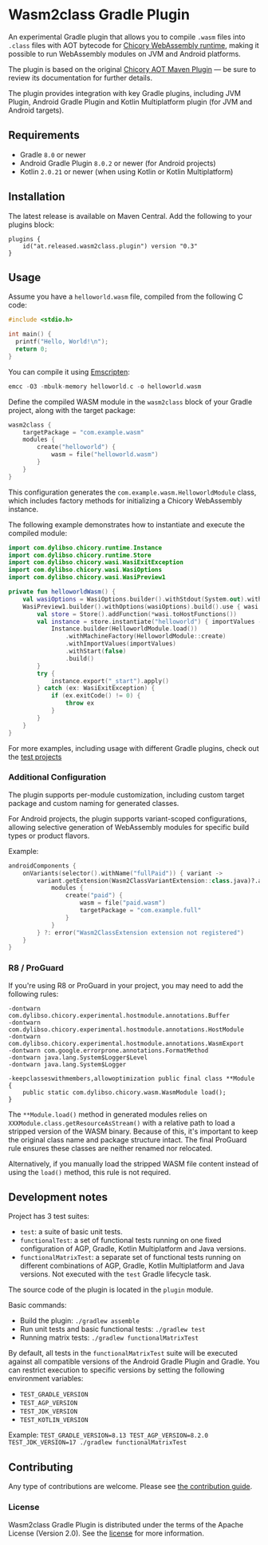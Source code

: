 # Wasm2class Gradle Plugin

An experimental Gradle plugin that allows you to compile `.wasm` files into `.class` files with AOT bytecode for
[Chicory WebAssembly runtime][Chicory], making it possible to run WebAssembly modules on JVM and Android platforms.

The plugin is based on the original [Chicory AOT Maven Plugin] — be sure to review its documentation for further details.

The plugin provides integration with key Gradle plugins, including JVM Plugin, Android Gradle Plugin and 
Kotlin Multiplatform plugin (for JVM and Android targets).

[Chicory]: https://chicory.dev/
[Chicory AOT Maven Plugin]: https://chicory.dev/docs/experimental/aot#pre-compiled-aot

## Requirements

* Gradle `8.0` or newer
* Android Gradle Plugin `8.0.2` or newer (for Android projects)
* Kotlin `2.0.21` or newer (when using Kotlin or Kotlin Multiplatform)

## Installation

The latest release is available on Maven Central. Add the following to your plugins block:

```
plugins { 
    id("at.released.wasm2class.plugin") version "0.3"
}
```

## Usage

Assume you have a `helloworld.wasm` file, compiled from the following C code:

```c
#include <stdio.h>

int main() {
  printf("Hello, World!\n");
  return 0;
}
```

You can compile it using [Emscripten](https://emscripten.org/):

```c
emcc -O3 -mbulk-memory helloworld.c -o helloworld.wasm
```

Define the compiled WASM module in the `wasm2class` block of your Gradle project, along with the target package:

```kotlin
wasm2class {
    targetPackage = "com.example.wasm"
    modules {
        create("helloworld") {
            wasm = file("helloworld.wasm")
        }
    }
}
```

This configuration generates the `com.example.wasm.HelloworldModule` class, which includes factory methods
for initializing a Chicory WebAssembly instance.

The following example demonstrates how to instantiate and execute the compiled module:

```kotlin
import com.dylibso.chicory.runtime.Instance
import com.dylibso.chicory.runtime.Store
import com.dylibso.chicory.wasi.WasiExitException
import com.dylibso.chicory.wasi.WasiOptions
import com.dylibso.chicory.wasi.WasiPreview1

private fun helloworldWasm() {
    val wasiOptions = WasiOptions.builder().withStdout(System.out).withStderr(System.err).build()
    WasiPreview1.builder().withOptions(wasiOptions).build().use { wasi ->
        val store = Store().addFunction(*wasi.toHostFunctions())
        val instance = store.instantiate("helloworld") { importValues ->
            Instance.builder(HelloworldModule.load())
                .withMachineFactory(HelloworldModule::create)
                .withImportValues(importValues)
                .withStart(false)
                .build()
        }
        try {
            instance.export("_start").apply()
        } catch (ex: WasiExitException) {
            if (ex.exitCode() != 0) {
                throw ex
            }
        }
    }
}
```

For more examples, including usage with different Gradle plugins, check out the [test projects](https://github.com/illarionov/wasm2class-gradle-plugin/tree/main/plugin/testFixtures/projects)

### Additional Configuration

The plugin supports per-module customization, including custom target package and custom naming for generated classes.

For Android projects, the plugin supports variant-scoped configurations, allowing selective generation of WebAssembly
modules for specific build types or product flavors. 

Example:

```kotlin
androidComponents {
    onVariants(selector().withName("fullPaid")) { variant ->
        variant.getExtension(Wasm2ClassVariantExtension::class.java)?.apply {
            modules {
                create("paid") {
                    wasm = file("paid.wasm")
                    targetPackage = "com.example.full"
                }
            }
        } ?: error("Wasm2ClassExtension extension not registered")
    }
}
```

###  R8 / ProGuard

If you're using R8 or ProGuard in your project, you may need to add the following rules:

```
-dontwarn com.dylibso.chicory.experimental.hostmodule.annotations.Buffer
-dontwarn com.dylibso.chicory.experimental.hostmodule.annotations.HostModule
-dontwarn com.dylibso.chicory.experimental.hostmodule.annotations.WasmExport
-dontwarn com.google.errorprone.annotations.FormatMethod
-dontwarn java.lang.System$Logger$Level
-dontwarn java.lang.System$Logger

-keepclasseswithmembers,allowoptimization public final class **Module {
    public static com.dylibso.chicory.wasm.WasmModule load();
}
```

The `**Module.load()` method in generated modules relies on `XXXModule.class.getResourceAsStream()` 
with a relative path to load a stripped version of the WASM binary. Because of this, it's important to keep 
the original class name and package structure intact. The final ProGuard rule ensures these classes are 
neither renamed nor relocated.

Alternatively, if you manually load the stripped WASM file content instead of using the `load()` method, 
this rule is not required.

## Development notes

Project has 3 test suites:

- `test`: a suite of basic unit tests.
- `functionalTest`: a set of functional tests running on one fixed configuration of AGP, Gradle, Kotlin Multiplatform
  and Java versions.
- `functionalMatrixTest`: a separate set of functional tests running on different combinations of AGP, Gradle,
  Kotlin Multiplatform and Java versions. Not executed with the `test` Gradle lifecycle task.

The source code of the plugin is located in the `plugin` module.

Basic commands:

- Build the plugin: `./gradlew assemble`
- Run unit tests and basic functional tests: `./gradlew test`
- Running matrix tests: `./gradlew functionalMatrixTest`

By default, all tests in the `functionalMatrixTest` suite will be executed against all compatible versions of the
Android Gradle Plugin and Gradle. You can restrict execution to specific versions by setting the following environment
variables:

- `TEST_GRADLE_VERSION`
- `TEST_AGP_VERSION`
- `TEST_JDK_VERSION`
- `TEST_KOTLIN_VERSION`

Example: `TEST_GRADLE_VERSION=8.13 TEST_AGP_VERSION=8.2.0 TEST_JDK_VERSION=17 ./gradlew functionalMatrixTest`

## Contributing

Any type of contributions are welcome. Please see [the contribution guide](CONTRIBUTING.md).

### License

Wasm2class Gradle Plugin is distributed under the terms of the Apache License (Version 2.0). See the
[license](https://github.com/illarionov/wasm2class-gradle-plugin/blob/main/LICENSE) for more information.
